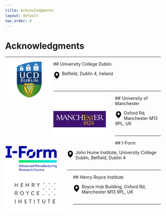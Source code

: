 ```yaml
---
title: Acknowledgments
layout: default
nav_order: 6
---
```



# Acknowledgments

---
<img align="left" width="140" style="padding-right:8px;padding-left:8px" src="images/UCD.png"/>
## University College Dublin

<img align="left"  width="22" style="padding-right:6px;padding-top:3px" src="svgs/adress.svg"> Belfield, Dublin 4, Ireland<br> 
<br>
<br>


---
<img align="left" width="170" style="padding-right:30px;" src="images/UoM.png"/>
## University of Manchester

<img align="left"  width="22" style="padding-right:6px;padding-top:3px" src="svgs/adress.svg">  Oxford Rd, Manchester M13 9PL, UK<br> 
<br> 

---
<img align="left" width="170" style="padding-right:30px" src="images/iform.png"/>
## I-Form

<img align="left"  width="22" style="padding-right:6px;padding-top:3px" src="svgs/adress.svg">  John Hume Institute, University College Dublin, Belfield, Dublin 4<br> 
<br> 

---
<img align="left" width="190" style="padding-right:30px" src="images/hrinstitute.png"/>
## Henry Royce Institute

<img align="left"  width="22" style="padding-right:6px;padding-top:3px" src="svgs/adress.svg">  Royce Hub Building, Oxford Rd, Manchester M13 9PL, UK<br> 
<br> 

---
<br>
<br>